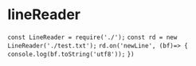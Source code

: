 # lineReader
`const LineReader = require('./');`
`const rd = new LineReader('./test.txt');`
`rd.on('newLine', (bf)=> {`
`  console.log(bf.toString('utf8'));`
`})`
